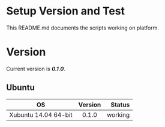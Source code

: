 # Setup Version and Test
This README.md documents the scripts working on platform.

# Version
Current version is ***0.1.0***.

## Ubuntu
| OS       | Version           | Status  |
| ------------------------- |:-------------:| -----:|
| Xubuntu 14.04 64-bit      | 0.1.0 | working |
